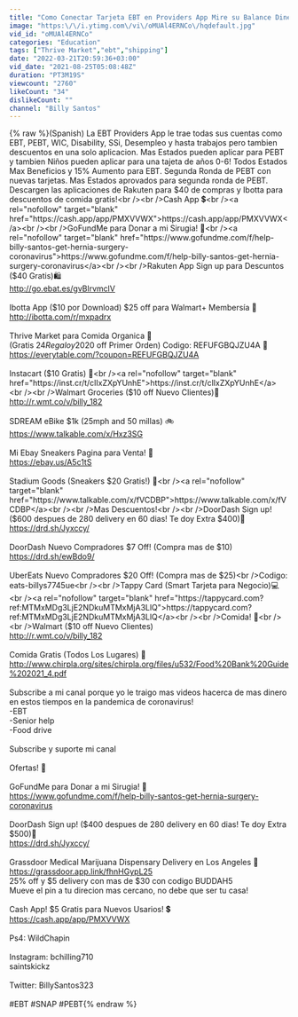 ```yaml
---
title: "Como Conectar Tarjeta EBT en Providers App Mire su Balance Dinero! Aplique PEBT EBT $375 SNAP Comida"
image: "https:\/\/i.ytimg.com\/vi\/oMUAl4ERNCo\/hqdefault.jpg"
vid_id: "oMUAl4ERNCo"
categories: "Education"
tags: ["Thrive Market","ebt","shipping"]
date: "2022-03-21T20:59:36+03:00"
vid_date: "2021-08-25T05:08:48Z"
duration: "PT3M19S"
viewcount: "2760"
likeCount: "34"
dislikeCount: ""
channel: "Billy Santos"
---
```

{% raw %}(Spanish) La EBT Providers App le trae todas sus cuentas como EBT, PEBT, WIC, Disability, SSi, Desempleo y hasta trabajos pero tambien descuentos en una solo aplicacion.  Mas Estados pueden aplicar para PEBT y tambien Niños pueden aplicar para una tajeta de años 0-6!  Todos Estados Max Beneficios y 15% Aumento para EBT.  Segunda Ronda de PEBT con nuevas tarjetas.  Mas Estados aprovados para segunda ronda de PEBT.  Descargen las aplicaciones de Rakuten para $40 de compras y Ibotta para descuentos de comida gratis!<br /><br />Cash App 💲<br /><a rel="nofollow" target="blank" href="https://cash.app/app/PMXVVWX">https://cash.app/app/PMXVVWX</a><br /><br />GoFundMe para Donar a mi Sirugia! 🙏<br /><a rel="nofollow" target="blank" href="https://www.gofundme.com/f/help-billy-santos-get-hernia-surgery-coronavirus">https://www.gofundme.com/f/help-billy-santos-get-hernia-surgery-coronavirus</a><br /><br />Rakuten App Sign up para Descuntos ($40 Gratis)🛍<br /><a rel="nofollow" target="blank" href="http://go.ebat.es/gvBlrvmclV">http://go.ebat.es/gvBlrvmclV</a><br /><br />Ibotta App ($10 por Download) $25 off para Walmart+ Membersía 🥗<br /><a rel="nofollow" target="blank" href="http://ibotta.com/r/mxpadrx">http://ibotta.com/r/mxpadrx</a><br /><br />Thrive Market para Comida Organica 🥗<br />(Gratis $24 Regalo y 20% off)<br /><a rel="nofollow" target="blank" href="https://www.dpbolvw.net/click-100254394-14103322">https://www.dpbolvw.net/click-100254394-14103322</a><br /><br />EveryTable ($20 off Primer Orden) Codigo: REFUFGBQJZU4A 🥗<br /><a rel="nofollow" target="blank" href="https://everytable.com/?coupon=REFUFGBQJZU4A">https://everytable.com/?coupon=REFUFGBQJZU4A</a><br /><br />Instacart ($10 Gratis) 🚙<br /><a rel="nofollow" target="blank" href="https://inst.cr/t/clIxZXpYUnhE">https://inst.cr/t/clIxZXpYUnhE</a><br /><br />Walmart Groceries ($10 off Nuevo Clientes)🍖<br /><a rel="nofollow" target="blank" href="http://r.wmt.co/v/billy_182">http://r.wmt.co/v/billy_182</a><br /><br />SDREAM eBike $1k (25mph and 50 millas) 🚲<br /><a rel="nofollow" target="blank" href="https://www.talkable.com/x/Hxz3SG">https://www.talkable.com/x/Hxz3SG</a><br /><br />Mi Ebay Sneakers Pagina para Venta! 👟<br /><a rel="nofollow" target="blank" href="https://ebay.us/A5c1tS">https://ebay.us/A5c1tS</a><br /><br />Stadium Goods (Sneakers $20 Gratis!) 👟<br /><a rel="nofollow" target="blank" href="https://www.talkable.com/x/fVCDBP">https://www.talkable.com/x/fVCDBP</a><br /><br />Mas Descuentos!<br /><br />DoorDash Sign up! ($600 despues de 280 delivery en 60 dias!  Te doy Extra $400)💸<br /><a rel="nofollow" target="blank" href="https://drd.sh/Jyxccy/">https://drd.sh/Jyxccy/</a><br /><br />DoorDash Nuevo Compradores $7 Off! (Compra mas de $10)<br /><a rel="nofollow" target="blank" href="https://drd.sh/ewBdo9/">https://drd.sh/ewBdo9/</a><br /><br />UberEats Nuevo Compradores $20 Off! (Compra mas de $25)<br />Codigo:  eats-billys7745ue<br /><br />Tappy Card (Smart Tarjeta para Negocio)💻<br /><a rel="nofollow" target="blank" href="https://tappycard.com?ref:MTMxMDg3LjE2NDkuMTMxMjA3LlQ">https://tappycard.com?ref:MTMxMDg3LjE2NDkuMTMxMjA3LlQ</a><br /><br />Comida! 🥗<br /><br />Walmart ($10 off Nuevo Clientes)<br /><a rel="nofollow" target="blank" href="http://r.wmt.co/v/billy_182">http://r.wmt.co/v/billy_182</a><br /><br />Comida Gratis (Todos Los Lugares) 🥪<br /><a rel="nofollow" target="blank" href="http://www.chirpla.org/sites/chirpla.org/files/u532/Food%20Bank%20Guide%202021_4.pdf">http://www.chirpla.org/sites/chirpla.org/files/u532/Food%20Bank%20Guide%202021_4.pdf</a><br /><br />Subscribe a mi canal porque yo le traigo mas videos hacerca de mas dinero en estos tiempos en la pandemica de coronavirus!<br />-EBT<br />-Senior help<br />-Food drive<br /><br />Subscribe y suporte mi canal<br /><br />Ofertas! 💸<br /><br />GoFundMe para Donar a mi Sirugia! 🙏 <br /><a rel="nofollow" target="blank" href="https://www.gofundme.com/f/help-billy-santos-get-hernia-surgery-coronavirus">https://www.gofundme.com/f/help-billy-santos-get-hernia-surgery-coronavirus</a><br /><br />DoorDash Sign up! ($400 despues de 280 delivery en 60 dias!  Te doy Extra $500)💸<br /><a rel="nofollow" target="blank" href="https://drd.sh/Jyxccy/">https://drd.sh/Jyxccy/</a><br /><br />Grassdoor Medical Marijuana Dispensary Delivery en Los Angeles 🌿<br /><a rel="nofollow" target="blank" href="https://grassdoor.app.link/fhnHGypL25">https://grassdoor.app.link/fhnHGypL25</a><br />25% off y $5 delivery con mas de $30 con codigo BUDDAH5<br />Mueve el pin a tu direcion mas cercano, no debe que ser tu casa!<br /><br />Cash App! $5 Gratis para Nuevos Usarios! 💲<br /><a rel="nofollow" target="blank" href="https://cash.app/app/PMXVVWX">https://cash.app/app/PMXVVWX</a><br /><br />Ps4:  WildChapin<br /><br />Instagram:  bchilling710<br />                     saintskickz<br /><br />Twitter:  BillySantos323<br /><br />#EBT #SNAP #PEBT{% endraw %}
